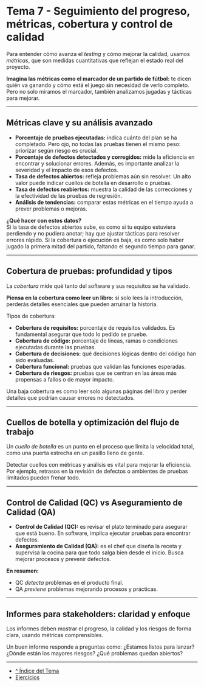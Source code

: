 # Tema 7 - Seguimiento del progreso, métricas, cobertura y control de calidad

Para entender cómo avanza el *testing* y cómo mejorar la calidad, usamos *métricas*, que son medidas cuantitativas que reflejan el estado real del proyecto.

**Imagina las métricas como el marcador de un partido de fútbol:** te dicen quién va ganando y cómo está el juego sin necesidad de verlo completo. Pero no solo miramos el marcador, también analizamos jugadas y tácticas para mejorar.

---

## Métricas clave y su análisis avanzado

- **Porcentaje de pruebas ejecutadas:** indica cuánto del plan se ha completado. Pero ojo, no todas las pruebas tienen el mismo peso: priorizar según riesgo es crucial.  
- **Porcentaje de defectos detectados y corregidos:** mide la eficiencia en encontrar y solucionar errores. Además, es importante analizar la severidad y el impacto de esos defectos.  
- **Tasa de defectos abiertos:** refleja problemas aún sin resolver. Un alto valor puede indicar cuellos de botella en desarrollo o pruebas.  
- **Tasa de defectos reabiertos:** muestra la calidad de las correcciones y la efectividad de las pruebas de regresión.  
- **Análisis de tendencias:** comparar estas métricas en el tiempo ayuda a prever problemas o mejoras.

**¿Qué hacer con estos datos?**  
Si la tasa de defectos abiertos sube, es como si tu equipo estuviera perdiendo y no pudiera anotar; hay que ajustar tácticas para resolver errores rápido. Si la cobertura o ejecución es baja, es como solo haber jugado la primera mitad del partido, faltando el segundo tiempo para ganar.

---

## Cobertura de pruebas: profundidad y tipos

La *cobertura* mide qué tanto del software y sus requisitos se ha validado.

**Piensa en la cobertura como leer un libro:** si solo lees la introducción, perderás detalles esenciales que pueden arruinar la historia.

Tipos de cobertura:

- **Cobertura de requisitos:** porcentaje de requisitos validados. Es fundamental asegurar que todo lo pedido se pruebe.  
- **Cobertura de código:** porcentaje de líneas, ramas o condiciones ejecutadas durante las pruebas.  
- **Cobertura de decisiones:** qué decisiones lógicas dentro del código han sido evaluadas.  
- **Cobertura funcional:** pruebas que validan las funciones esperadas.  
- **Cobertura de riesgos:** pruebas que se centran en las áreas más propensas a fallos o de mayor impacto.

Una baja cobertura es como leer solo algunas páginas del libro y perder detalles que podrían causar errores no detectados.

---

## Cuellos de botella y optimización del flujo de trabajo

Un *cuello de botella* es un punto en el proceso que limita la velocidad total, como una puerta estrecha en un pasillo lleno de gente.

Detectar cuellos con métricas y análisis es vital para mejorar la eficiencia. Por ejemplo, retrasos en la revisión de defectos o ambientes de pruebas limitados pueden frenar todo.

---

## Control de Calidad (QC) vs Aseguramiento de Calidad (QA)

- **Control de Calidad (QC):** es revisar el plato terminado para asegurar que está bueno. En software, implica ejecutar pruebas para encontrar defectos.  
- **Aseguramiento de Calidad (QA):** es el chef que diseña la receta y supervisa la cocina para que todo salga bien desde el inicio. Busca mejorar procesos y prevenir defectos.

**En resumen:**

- QC *detecta* problemas en el producto final.  
- QA *previene* problemas mejorando procesos y prácticas.

---

## Informes para stakeholders: claridad y enfoque

Los informes deben mostrar el progreso, la calidad y los riesgos de forma clara, usando métricas comprensibles.

Un buen informe responde a preguntas como: ¿Estamos listos para lanzar? ¿Dónde están los mayores riesgos? ¿Qué problemas quedan abiertos?

---

- [^ Índice del Tema](./readme.md)  
- [Ejercicios](./ejercicios.md)
